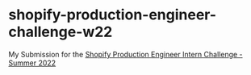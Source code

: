 # shopify-production-engineer-challenge-w22
My Submission for the [Shopify Production Engineer Intern  Challenge - Summer 2022](https://docs.google.com/document/d/1wir0XQuviR6p-uNEUPzsGvMFwqgMsY8sEjGUx74lNrg/edit)
